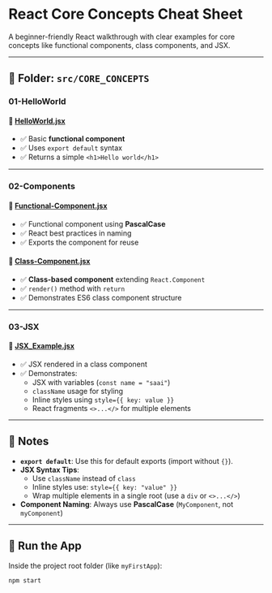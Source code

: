# React Core Concepts Cheat Sheet

A beginner-friendly React walkthrough with clear examples for core concepts like functional components, class components, and JSX.

---

## 📁 Folder: `src/CORE_CONCEPTS`

### 01-HelloWorld

#### 🔹 [HelloWorld.jsx](../src/CORE_CONCEPTS/01-HelloWorld/HelloWorld.jsx)
- ✅ Basic **functional component**
- ✅ Uses `export default` syntax
- ✅ Returns a simple `<h1>Hello world</h1>`

---

### 02-Components

#### 🔹 [Functional-Component.jsx](../src/CORE_CONCEPTS/02-Components/Functional-Component.jsx)
- ✅ Functional component using **PascalCase**
- ✅ React best practices in naming
- ✅ Exports the component for reuse

#### 🔹 [Class-Component.jsx](../src/CORE_CONCEPTS/02-Components/Class-Component.jsx)
- ✅ **Class-based component** extending `React.Component`
- ✅ `render()` method with `return`
- ✅ Demonstrates ES6 class component structure

---

### 03-JSX

#### 🔹 [JSX_Example.jsx](../src/CORE_CONCEPTS/03-JSX/JSX_Example.jsx)
- ✅ JSX rendered in a class component
- ✅ Demonstrates:
  - JSX with variables (`const name = "saai"`)
  - `className` usage for styling
  - Inline styles using `style={{ key: value }}`
  - React fragments `<>...</>` for multiple elements

---

## 🔁 Notes

- **`export default`**: Use this for default exports (import without `{}`).
- **JSX Syntax Tips**:
  - Use `className` instead of `class`
  - Inline styles use: `style={{ key: "value" }}`
  - Wrap multiple elements in a single root (use a `div` or `<>...</>`)
- **Component Naming**: Always use **PascalCase** (`MyComponent`, not `myComponent`)

---

## 🚀 Run the App

Inside the project root folder (like `myFirstApp`):

```bash
npm start
